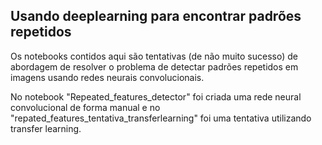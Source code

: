 ## Usando deeplearning para encontrar padrões repetidos

Os notebooks contidos aqui são tentativas (de não muito sucesso) de abordagem de resolver o problema de detectar padrões repetidos em imagens
usando redes neurais convolucionais.

No notebook "Repeated_features_detector" foi criada uma rede neural convolucional de forma manual e no "repated_features_tentativa_transferlearning" foi uma tentativa utilizando transfer learning.



